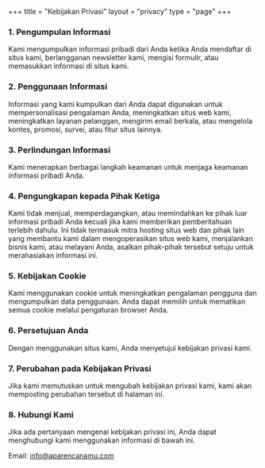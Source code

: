 +++
title = "Kebijakan Privasi"
layout = "privacy"
type = "page"
+++

### 1. Pengumpulan Informasi
Kami mengumpulkan informasi pribadi dari Anda ketika Anda mendaftar di situs kami, berlangganan newsletter kami, mengisi formulir, atau memasukkan informasi di situs kami.

### 2. Penggunaan Informasi
Informasi yang kami kumpulkan dari Anda dapat digunakan untuk mempersonalisasi pengalaman Anda, meningkatkan situs web kami, meningkatkan layanan pelanggan, mengirim email berkala, atau mengelola kontes, promosi, survei, atau fitur situs lainnya.

### 3. Perlindungan Informasi
Kami menerapkan berbagai langkah keamanan untuk menjaga keamanan informasi pribadi Anda.

### 4. Pengungkapan kepada Pihak Ketiga
Kami tidak menjual, memperdagangkan, atau memindahkan ke pihak luar informasi pribadi Anda kecuali jika kami memberikan pemberitahuan terlebih dahulu. Ini tidak termasuk mitra hosting situs web dan pihak lain yang membantu kami dalam mengoperasikan situs web kami, menjalankan bisnis kami, atau melayani Anda, asalkan pihak-pihak tersebut setuju untuk merahasiakan informasi ini.

### 5. Kebijakan Cookie
Kami menggunakan cookie untuk meningkatkan pengalaman pengguna dan mengumpulkan data penggunaan. Anda dapat memilih untuk mematikan semua cookie melalui pengaturan browser Anda.

### 6. Persetujuan Anda
Dengan menggunakan situs kami, Anda menyetujui kebijakan privasi kami.

### 7. Perubahan pada Kebijakan Privasi
Jika kami memutuskan untuk mengubah kebijakan privasi kami, kami akan memposting perubahan tersebut di halaman ini.

### 8. Hubungi Kami
Jika ada pertanyaan mengenai kebijakan privasi ini, Anda dapat menghubungi kami menggunakan informasi di bawah ini.

Email: [info@aparencanamu.com](mailto:info@aparencanamu.com)